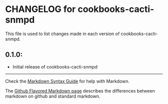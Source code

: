# CHANGELOG for cookbooks-cacti-snmpd

This file is used to list changes made in each version of cookbooks-cacti-snmpd.

## 0.1.0:

* Initial release of cookbooks-cacti-snmpd

- - -
Check the [Markdown Syntax Guide](http://daringfireball.net/projects/markdown/syntax) for help with Markdown.

The [Github Flavored Markdown page](http://github.github.com/github-flavored-markdown/) describes the differences between markdown on github and standard markdown.
